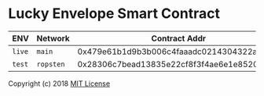 # Lucky Envelope Smart Contract

| ENV          | Network   | Contract Addr                              | URL |
|--------------|-----------|--------------------------------------------|-----|
| `live`       | `main`    | 0x479e61b1d9b3b006c4faaadc0214304322aaf949 | https://luckyenvelope.money |
| `test`       | `ropsten` | 0x28306c7bead13835e22cf8f3f4ae6e1e852099b7 | https://ropsten.luckyenvelope.money |

Copyright (c) 2018 [MIT License](https://github.com/OhJia/LuckyEnv-contract/blob/temp-create-nw/license.txt)



